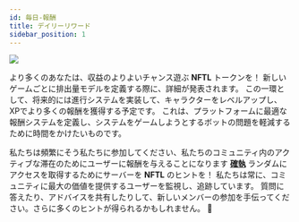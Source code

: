 ```yaml
---
id: 毎日-報酬
title: デイリーリワード
sidebar_position: 1
---
```


![](/img/twitch-stream.png)

より多くのあなたは、収益のよりよいチャンス遊ぶ **NFTL** トークンを！ 新しいゲームごとに排出量モデルを定義する際に、詳細が発表されます。 この一環として、将来的には進行システムを実装して、キャラクターをレベルアップし、XPでより多くの報酬を獲得する予定です。 これは、プラットフォームに最適な報酬システムを定義し、システムをゲームしようとするボットの問題を軽減するために時間をかけたいものです。

私たちは頻繁にそう私たちに参加してください、私たちのコミュニティ内のアクティブな滞在のためにユーザーに報酬を与えることになります **[確執](https://discord.gg/niftyleague)** ランダムにアクセスを取得するためにサーバーを **NFTL** のヒントを！ 私たちは常に、コミュニティに最大の価値を提供するユーザーを監視し、追跡しています。 質問に答えたり、アドバイスを共有したりして、新しいメンバーの参加を手伝ってください。さらに多くのヒントが得られるかもしれません。 🙌
